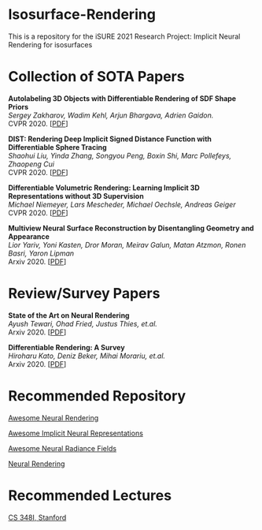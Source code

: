 # Isosurface-Rendering
This is a repository for the iSURE 2021 Research Project: Implicit Neural Rendering for isosurfaces

# Collection of SOTA Papers
**Autolabeling 3D Objects with Differentiable Rendering of SDF Shape Priors**<br>
*Sergey Zakharov, Wadim Kehl, Arjun Bhargava, Adrien Gaidon.*<br>
CVPR 2020. [[PDF](https://openaccess.thecvf.com/content_CVPR_2020/papers/Zakharov_Autolabeling_3D_Objects_With_Differentiable_Rendering_of_SDF_Shape_Priors_CVPR_2020_paper.pdf)]

**DIST: Rendering Deep Implicit Signed Distance Function with Differentiable Sphere Tracing**<br>
*Shaohui Liu, Yinda Zhang, Songyou Peng, Boxin Shi, Marc Pollefeys, Zhaopeng Cui*<br>
CVPR 2020. [[PDF](https://openaccess.thecvf.com/content_CVPR_2020/papers/Liu_DIST_Rendering_Deep_Implicit_Signed_Distance_Function_With_Differentiable_Sphere_CVPR_2020_paper.pdf)]

**Differentiable Volumetric Rendering: Learning Implicit 3D Representations without 3D Supervision**<br>
*Michael Niemeyer, Lars Mescheder, Michael Oechsle, Andreas Geiger*<br>
CVPR 2020. [[PDF](https://openaccess.thecvf.com/content_CVPR_2020/papers/Niemeyer_Differentiable_Volumetric_Rendering_Learning_Implicit_3D_Representations_Without_3D_Supervision_CVPR_2020_paper.pdf)]

**Multiview Neural Surface Reconstruction by Disentangling Geometry and Appearance**<br>
*Lior Yariv, Yoni Kasten, Dror Moran, Meirav Galun, Matan Atzmon, Ronen Basri, Yaron Lipman*<br>
Arxiv 2020. [[PDF](https://arxiv.org/pdf/2003.09852.pdf)]


# Review/Survey Papers
**State of the Art on Neural Rendering**<br>
*Ayush Tewari, Ohad Fried, Justus Thies, et.al.*<br>
Arxiv 2020. [[PDF](https://arxiv.org/abs/2004.03805)]

**Differentiable Rendering: A Survey**<br>
*Hiroharu Kato, Deniz Beker, Mihai Morariu, et.al.*<br>
Arxiv 2020. [[PDF](https://arxiv.org/abs/2006.12057)]

# Recommended Repository
[Awesome Neural Rendering](https://github.com/weihaox/awesome-neural-rendering)

[Awesome Implicit Neural Representations](https://github.com/vsitzmann/awesome-implicit-representations)

[Awesome Neural Radiance Fields](https://github.com/yenchenlin/awesome-NeRF)

[Neural Rendering](https://paperswithcode.com/task/neural-rendering)

# Recommended Lectures 
[CS 348I, Stanford](http://cs348i.stanford.edu/#schedule)

